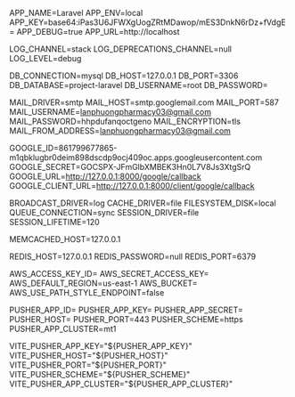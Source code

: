 APP_NAME=Laravel
APP_ENV=local
APP_KEY=base64:iPas3U6JFWXgUogZRtMDawop/mES3DnkN6rDz+fVdgE=
APP_DEBUG=true
APP_URL=http://localhost

LOG_CHANNEL=stack
LOG_DEPRECATIONS_CHANNEL=null
LOG_LEVEL=debug

DB_CONNECTION=mysql
DB_HOST=127.0.0.1
DB_PORT=3306
DB_DATABASE=project-laravel
DB_USERNAME=root
DB_PASSWORD=

MAIL_DRIVER=smtp
MAIL_HOST=smtp.googlemail.com
MAIL_PORT=587
MAIL_USERNAME=lanphuongpharmacy03@gmail.com
MAIL_PASSWORD=hhpdufanqoctgeno
MAIL_ENCRYPTION=tls
MAIL_FROM_ADDRESS=lanphuongpharmacy03@gmail.com




GOOGLE_ID=861799677865-m1qbklugbr0deim898dscdp9ocj409oc.apps.googleusercontent.com
GOOGLE_SECRET=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
GOOGLE_URL=http://127.0.0.1:8000/google/callback
GOOGLE_CLIENT_URL=http://127.0.0.1:8000/client/google/callback

BROADCAST_DRIVER=log
CACHE_DRIVER=file
FILESYSTEM_DISK=local
QUEUE_CONNECTION=sync
SESSION_DRIVER=file
SESSION_LIFETIME=120

MEMCACHED_HOST=127.0.0.1

REDIS_HOST=127.0.0.1
REDIS_PASSWORD=null
REDIS_PORT=6379



AWS_ACCESS_KEY_ID=
AWS_SECRET_ACCESS_KEY=
AWS_DEFAULT_REGION=us-east-1
AWS_BUCKET=
AWS_USE_PATH_STYLE_ENDPOINT=false

PUSHER_APP_ID=
PUSHER_APP_KEY=
PUSHER_APP_SECRET=
PUSHER_HOST=
PUSHER_PORT=443
PUSHER_SCHEME=https
PUSHER_APP_CLUSTER=mt1

VITE_PUSHER_APP_KEY="${PUSHER_APP_KEY}"
VITE_PUSHER_HOST="${PUSHER_HOST}"
VITE_PUSHER_PORT="${PUSHER_PORT}"
VITE_PUSHER_SCHEME="${PUSHER_SCHEME}"
VITE_PUSHER_APP_CLUSTER="${PUSHER_APP_CLUSTER}"
